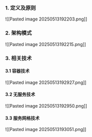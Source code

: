 ### 1. 定义及原则
![[Pasted image 20250513192203.png]]
### 2. 架构模式
![[Pasted image 20250513192215.png]]
### 3. 相关技术
#### 3.1 容器技术
![[Pasted image 20250513192927.png]]
#### 3.2 无服务技术
![[Pasted image 20250513192950.png]]
#### 3.3 服务网格技术
![[Pasted image 20250513193051.png]]

